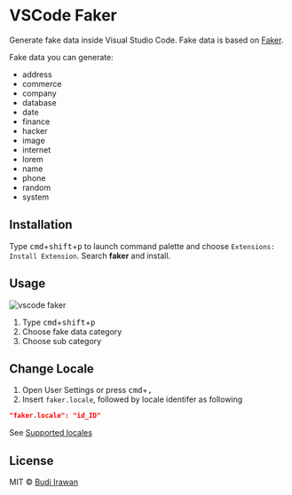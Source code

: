 # VSCode Faker

Generate fake data inside Visual Studio Code. Fake data is based on [Faker](https://github.com/marak/Faker.js).

Fake data you can generate:

- address
- commerce
- company
- database
- date
- finance
- hacker
- image
- internet
- lorem
- name
- phone
- random
- system

## Installation

Type <kbd>cmd</kbd>+<kbd>shift</kbd>+<kbd>p</kbd> to launch command palette and choose `Extensions: Install Extension`. Search **faker** and install.

## Usage

![vscode faker](https://raw.githubusercontent.com/deerawan/vscode-faker/master/images/vscode-faker.gif)

1. Type <kbd>cmd</kbd>+<kbd>shift</kbd>+<kbd>p</kbd>
2. Choose fake data category
3. Choose sub category

## Change Locale

1. Open User Settings or press <kbd>cmd</kbd>+<kbd>,</kbd>
2. Insert `faker.locale`, followed by locale identifer as following

```json
"faker.locale": "id_ID"
```

See [Supported locales](https://github.com/marak/Faker.js/#localization)

## License

MIT © [Budi Irawan](https://budiirawan.com)
